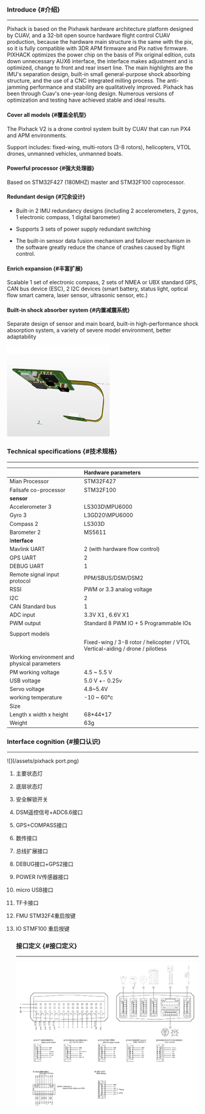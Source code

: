 ### Introduce {#介绍}

---

Pixhack is based on the Pixhawk hardware architecture platform designed by CUAV, and a 32-bit open source hardware flight control CUAV production, because the hardware main structure is the same with the pix, so it is fully compatible with 3DR APM firmware and Pix native firmware. PIXHACK optimizes the power chip on the basis of Pix original edition, cuts down unnecessary AUX6 interface, the interface makes adjustment and is optimized, change to front and rear insert line. The main highlights are the IMU's separation design, built-in small general-purpose shock absorbing structure, and the use of a CNC integrated milling process. The anti-jamming performance and stability are qualitatively improved. Pixhack has been through Cuav's one-year-long design. Numerous versions of optimization and testing have achieved stable and ideal results.

#### Cover all models {#覆盖全机型}

The Pixhack V2 is a drone control system built by CUAV that can run PX4 and APM environments.

Support includes: fixed-wing, multi-rotors \(3-8 rotors\), helicopters, VTOL drones, unmanned vehicles, unmanned boats.

####  Powerful processor {#强大处理器}

Based on STM32F427 \(180MHZ\) master and STM32F100 coprocessor.

#### Redundant design {#冗余设计}

* Built-in 2 IMU redundancy designs \(including 2 accelerometers, 2 gyros, 1 electronic compass, 1 digital barometer\)

* Supports 3 sets of power supply redundant switching

* The built-in sensor data fusion mechanism and failover mechanism in the software greatly reduce the chance of crashes caused by flight control.

####  Enrich expansion {#丰富扩展}

Scalable 1 set of electronic compass, 2 sets of NMEA or UBX standard GPS, CAN bus device \(ESC\), 2 I2C devices \(smart battery, status light, optical flow smart camera, laser sensor, ultrasonic sensor, etc.\)

#### Built-in shock absorber system {#内置减震系统}

Separate design of sensor and main board, built-in high-performance shock absorption system, a variety of severe model environment, better adaptability

![](/assets/imu1.png)

### Technical specifications {#技术规格}

---

|  | Hardware parameters |
| :--- | :--- |
| Mian Processor | STM32F427 |
| Failsafe co-processor | STM32F100 |
| **sensor** |  |
| Accelerometer 3 | LS303D\MPU6000 |
| Gyro 3 | L3GD20\MPU6000 |
| Compass 2 | LS303D |
| Barometer 2 | MS5611 |
| I**nterface** |  |
| Mavlink UART | 2 \(with hardware flow control\) |
| GPS UART | 2 |
| DEBUG UART | 1 |
| Remote signal input protocol | PPM/SBUS/DSM/DSM2 |
| RSSI  | PWM or 3.3 analog voltage |
| I2C | 2 |
| CAN Standard bus | 1 |
| ADC input | 3.3V X1 , 6.6V X1 |
| PWM output | Standard 8 PWM IO + 5 Programmable IOs |
|  |  |
| Support models |  |
|  | Fixed-wing / 3-8 rotor / helicopter / VTOL Vertical-aiding / drone / pilotless |
| Working environment and physical parameters |  |
| PM working voltage | 4.5 ~ 5.5 V |
| USB voltage  | 5.0 V +- 0.25v |
| Servo voltage | 4.8~5.4V |
| working temperature | -10 ~ 60°c |
| Size |  |
| Length x width x height | 68\*44\*17 |
| Weight | 63g |

### Interface cognition {#接口认识}

---

![](/assets/pixhack port.png)

1. 主要状态灯
2. 底层状态灯
3. 安全解锁开关
4. DSM遥控信号+ADC6.6接口
5. GPS+COMPASS接口
6. 数传接口
7. 总线扩展接口
8. DEBUG接口+GPS2接口
9. POWER IV传感器接口
10. micro USB接口
11. TF卡接口
12. FMU STM32F4重启按键
13. IO STMF100 重启按键

    ### 接口定义 {#接口定义}

    ---

    ![](/assets/V33_legend.png)



